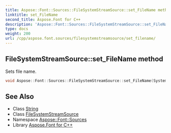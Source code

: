 ```yaml
---
title: Aspose::Font::Sources::FileSystemStreamSource::set_FileName method
linktitle: set_FileName
second_title: Aspose.Font for C++
description: 'Aspose::Font::Sources::FileSystemStreamSource::set_FileName method. Sets file name in C++.'
type: docs
weight: 200
url: /cpp/aspose.font.sources/filesystemstreamsource/set_filename/
---
```

## FileSystemStreamSource::set_FileName method


Sets file name.

```cpp
void Aspose::Font::Sources::FileSystemStreamSource::set_FileName(System::String value)
```

## See Also

* Class [String](../../../system/string/)
* Class [FileSystemStreamSource](../)
* Namespace [Aspose::Font::Sources](../../)
* Library [Aspose.Font for C++](../../../)
